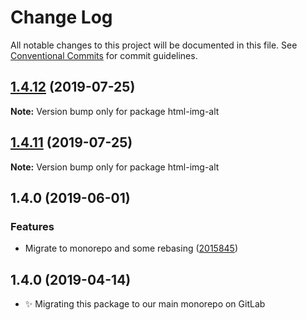 # Change Log

All notable changes to this project will be documented in this file.
See [Conventional Commits](https://conventionalcommits.org) for commit guidelines.

## [1.4.12](https://gitlab.com/codsen/codsen/compare/html-img-alt@1.4.11...html-img-alt@1.4.12) (2019-07-25)

**Note:** Version bump only for package html-img-alt





## [1.4.11](https://gitlab.com/codsen/codsen/compare/html-img-alt@1.4.10...html-img-alt@1.4.11) (2019-07-25)

**Note:** Version bump only for package html-img-alt

## 1.4.0 (2019-06-01)

### Features

- Migrate to monorepo and some rebasing ([2015845](https://gitlab.com/codsen/codsen/commit/2015845))

## 1.4.0 (2019-04-14)

- ✨ Migrating this package to our main monorepo on GitLab
